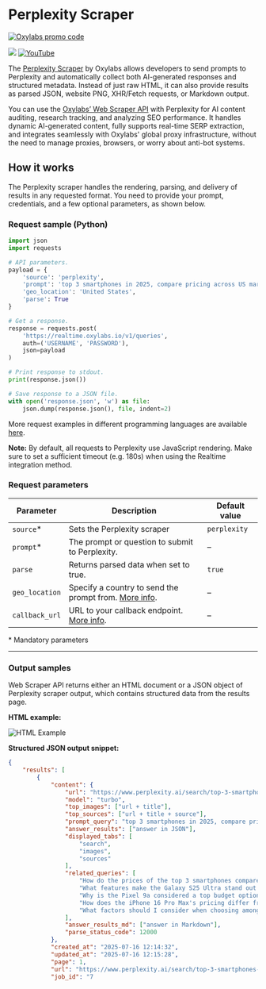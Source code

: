 # Perplexity Scraper

[![Oxylabs promo code](https://github.com/oxylabs/perplexity-scraper/blob/main/ScraperAPI%2BPerplexity-1090x275px.png)](https://oxylabs.io/products/scraper-api/serp/perplexity?utm_source=877&utm_medium=affiliate&utm_campaign=llm_scrapers&groupid=877&utm_content=perplexity-scraper-github&transaction_id=102f49063ab94276ae8f116d224b67)

[![](https://dcbadge.limes.pink/api/server/Pds3gBmKMH?style=for-the-badge&theme=discord)](https://discord.gg/Pds3gBmKMH) [![YouTube](https://img.shields.io/badge/YouTube-Oxylabs-red?style=for-the-badge&logo=youtube&logoColor=white)](https://www.youtube.com/@oxylabs)


The [Perplexity Scraper](https://oxylabs.io/products/scraper-api/serp/perplexity) by Oxylabs allows developers to send prompts to Perplexity and automatically collect both AI-generated responses and structured metadata. Instead of just raw HTML, it can also provide results as parsed JSON, website PNG, XHR/Fetch requests, or Markdown output. 

You can use the [Oxylabs’ Web Scraper API](https://oxylabs.io/products/scraper-api) with Perplexity for AI content auditing, research tracking, and analyzing SEO performance. It handles dynamic AI-generated content, fully supports real-time SERP extraction, and integrates seamlessly with Oxylabs' global proxy infrastructure, without the need to manage proxies, browsers, or worry about anti-bot systems.

## How it works

The Perplexity scraper handles the rendering, parsing, and delivery of results in any requested format. You need to provide your prompt, credentials, and a few optional parameters, as shown below.

### Request sample (Python)

```python
import json
import requests

# API parameters.
payload = {
    'source': 'perplexity',
    'prompt': 'top 3 smartphones in 2025, compare pricing across US marketplaces',
    'geo_location': 'United States',
    'parse': True
}

# Get a response.
response = requests.post(
    'https://realtime.oxylabs.io/v1/queries',
    auth=('USERNAME', 'PASSWORD'),
    json=payload
)

# Print response to stdout.
print(response.json())

# Save response to a JSON file.
with open('response.json', 'w') as file:
    json.dump(response.json(), file, indent=2)
```

More request examples in different programming languages are available [here](https://github.com/oxylabs/perplexity-scraper/tree/main/Code%20examples).

**Note:** By default, all requests to Perplexity use JavaScript rendering. Make sure to set a sufficient timeout (e.g. 180s) when using the Realtime integration method.

### Request parameters

| Parameter | Description | Default value |
|-----------|-------------|---------------|
| `source`* | Sets the Perplexity scraper | `perplexity` |
| `prompt`* | The prompt or question to submit to Perplexity. | – |
| `parse` | Returns parsed data when set to true. | `true` |
| `geo_location` | Specify a country to send the prompt from. [More info](https://developers.oxylabs.io/scraping-solutions/web-scraper-api/features/localization/proxy-location). | – |
| `callback_url` | URL to your callback endpoint. [More info](https://developers.oxylabs.io/scraping-solutions/web-scraper-api/integration-methods/push-pull#callback). | – |

\* Mandatory parameters

---

### Output samples

Web Scraper API returns either an HTML document or a JSON object of Perplexity scraper output, which contains structured data from the results page.

**HTML example:**

![HTML Example](image.png)

**Structured JSON output snippet:**

```json
{
    "results": [
        {
            "content": {
                "url": "https://www.perplexity.ai/search/top-3-smartphones-in-2025-comp-wvA0dso7TgW3NpgF8Jd8tg",
                "model": "turbo",
                "top_images": ["url + title"],
                "top_sources": ["url + title + source"],
                "prompt_query": "top 3 smartphones in 2025, compare pricing across US marketplaces",
                "answer_results": ["answer in JSON"],
                "displayed_tabs": [
                    "search",
                    "images",
                    "sources"
                ],
                "related_queries": [                
                    "How do the prices of the top 3 smartphones compare across US marketplaces",
                    "What features make the Galaxy S25 Ultra stand out as the best in 2025",
                    "Why is the Pixel 9a considered a top budget option despite its lower price",
                    "How does the iPhone 16 Pro Max's pricing differ from Samsung and Google models",
                    "What factors should I consider when choosing among these top smartphones in 2025"
                ],
                "answer_results_md": ["answer in Markdown"],
                "parse_status_code": 12000
            },
            "created_at": "2025-07-16 12:14:32",
            "updated_at": "2025-07-16 12:15:28",
            "page": 1,
            "url": "https://www.perplexity.ai/search/top-3-smartphones-in-2025-comp-wvA0dso7TgW3NpgF8Jd8tg",
            "job_id": "7